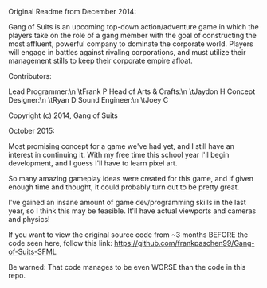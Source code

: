 Original Readme from December 2014:

Gang of Suits is an upcoming top-down action/adventure game in which the players take on the role of a gang member with the goal of constructing the most affluent, powerful company to dominate the corporate world. Players will engage in battles against rivaling corporations, and must utilize their management stills to keep their corporate empire afloat.

Contributors:

Lead Programmer:\n \tFrank P Head of Arts & Crafts:\n \tJaydon H Concept Designer:\n \tRyan D Sound Engineer:\n \tJoey C

Copyright (c) 2014, Gang of Suits

October 2015:

Most promising concept for a game we've had yet, and I still have an interest in continuing it. With my free time this school year I'll begin development, and I guess I'll have to learn pixel art.

So many amazing gameplay ideas were created for this game, and if given enough time and thought, it could probably turn out to be pretty great.

I've gained an insane amount of game dev/programming skills in the last year, so I think this may be feasible. It'll have actual viewports and cameras and physics!

If you want to view the original source code from ~3 months BEFORE the code seen here, follow this link: https://github.com/frankpaschen99/Gang-of-Suits-SFML

Be warned: That code manages to be even WORSE than the code in this repo.
